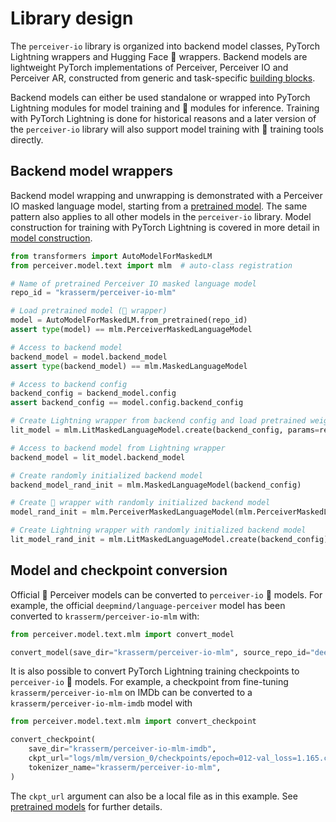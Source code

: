 # Library design

The `perceiver-io` library is organized into backend model classes, PyTorch Lightning wrappers and Hugging Face 🤗
wrappers. Backend models are lightweight PyTorch implementations of Perceiver, Perceiver IO and Perceiver AR,
constructed from generic and task-specific [building blocks](building-blocks.md).

Backend models can either be used standalone or wrapped into PyTorch Lightning modules for model training and 🤗
modules for inference. Training with PyTorch Lightning is done for historical reasons and a later version of the
`perceiver-io` library will also support model training with 🤗 training tools directly.

## Backend model wrappers

Backend model wrapping and unwrapping is demonstrated with a Perceiver IO masked language model, starting from a
[pretrained model](pretrained-models.md). The same pattern also applies to all other models in the `perceiver-io` library.
Model construction for training with PyTorch Lightning is covered in more detail in [model construction](model-construction.md).

```python
from transformers import AutoModelForMaskedLM
from perceiver.model.text import mlm  # auto-class registration

# Name of pretrained Perceiver IO masked language model
repo_id = "krasserm/perceiver-io-mlm"

# Load pretrained model (🤗 wrapper)
model = AutoModelForMaskedLM.from_pretrained(repo_id)
assert type(model) == mlm.PerceiverMaskedLanguageModel

# Access to backend model
backend_model = model.backend_model
assert type(backend_model) == mlm.MaskedLanguageModel

# Access to backend config
backend_config = backend_model.config
assert backend_config == model.config.backend_config

# Create Lightning wrapper from backend config and load pretrained weights
lit_model = mlm.LitMaskedLanguageModel.create(backend_config, params=repo_id)

# Access to backend model from Lightning wrapper
backend_model = lit_model.backend_model

# Create randomly initialized backend model
backend_model_rand_init = mlm.MaskedLanguageModel(backend_config)

# Create 🤗 wrapper with randomly initialized backend model
model_rand_init = mlm.PerceiverMaskedLanguageModel(mlm.PerceiverMaskedLanguageModelConfig(backend_config))

# Create Lightning wrapper with randomly initialized backend model
lit_model_rand_init = mlm.LitMaskedLanguageModel.create(backend_config)
```

## Model and checkpoint conversion

Official 🤗 Perceiver models can be converted to `perceiver-io` 🤗 models. For example, the official
`deepmind/language-perceiver` model has been converted to `krasserm/perceiver-io-mlm` with:

```python
from perceiver.model.text.mlm import convert_model

convert_model(save_dir="krasserm/perceiver-io-mlm", source_repo_id="deepmind/language-perceiver")
```

It is also possible to convert PyTorch Lightning training checkpoints to `perceiver-io` 🤗 models. For example, a
checkpoint from fine-tuning `krasserm/perceiver-io-mlm` on IMDb can be converted to a `krasserm/perceiver-io-mlm-imdb`
model with

```python
from perceiver.model.text.mlm import convert_checkpoint

convert_checkpoint(
    save_dir="krasserm/perceiver-io-mlm-imdb",
    ckpt_url="logs/mlm/version_0/checkpoints/epoch=012-val_loss=1.165.ckpt",
    tokenizer_name="krasserm/perceiver-io-mlm",
)
```

The `ckpt_url` argument can also be a local file as in this example. See [pretrained models](pretrained-models.md) for
further details.

